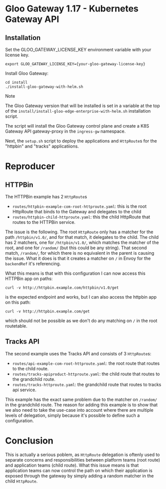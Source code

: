 # Gloo Gateway 1.17 - Kubernetes Gateway API

## Installation

Set the GLOO_GATEWAY_LICENSE_KEY environment variable with your license key.

```
export GLOO_GATEWAY_LICENSE_KEY={your-gloo-gateway-license-key}
```

Install Gloo Gateway:
```
cd install
./install-gloo-gateway-with-helm.sh
```

> [!NOTE]
> The Gloo Gateway version that will be installed is set in a variable at the top of the `install/install-gloo-edge-enterprise-with-helm.sh` installation script.


The script will install the Gloo Gateway control plane and create a K8S Gateway API gateway-proxy in the `ingress-gw` namespace.

Next, the `setup.sh` script to deploy the applications and `HttpRoute`s for the "httpbin" and "tracks" applicatiions.


# Reproducer


## HTTPBin

The HTTPBin example has 2 `HttpRoute`s
- `routes/httpbin-example-com-root-httproute.yaml`: this is the root HttpRoute that binds to the Gateway and delegates to the child
- `routes/httpbin-child-httproute.yaml`: this the child HttpRoute that routes to the HTTPBin service.

The issue is the following. The root `HttpRoute` only has a matcher for the path `/httpbin/v1.0/`, and for that match, it delegates to the child. The child has 2 matchers, one for `/httpbin/v1.0/`, which matches the matcher of the root, and one for `/random/` (but this could be any string). That second match, `/random/`, for which there is no equivalent in the parent is causing the issue. What it does is that it creates a matcher on `/` in Envoy for the `backendRef` it's referencing.

What this means is that with this configuration I can now access this HTTPBin app on paths:

```
curl -v http://httpbin.example.com/httpbin/v1.0/get
```
is the expected endpoint and works, but I can also access the httpbin app on this path:

```
curl -v http://httpbin.example.com/get
```
which should not be possible as we don't do any matching on `/` in the root routetable.


## Tracks API

The second example uses the Tracks API and consists of 3 `HttpRoute`s:
- `routes/api-example-com-root-httproute.yaml`: the root route that routes to the child route.
- `routes/tracks-apiproduct-httproute.yaml`: the child route that routes to the grandchild route.
- `routes/tracks-httproute.yaml`: the grandchild route that routes to tracks api service.

This example has the exact same problem due to the matcher on `/random/` in the grandchild route. The reason for adding this example is to show that we also need to take the use-case into account where there are multiple levels of delegation, simply because it's possible to define such a configuration.


# Conclusion

This is actually a serious poblem, as `HttpRoute` delegation is oftenly used to separate concerns and responsibilities between platform teams (root route) and application teams (child route). What this issue means is that application teams can now control the path on which their application is exposed through the gateway by simply adding a random matcher in the child `HttpRoute`.

